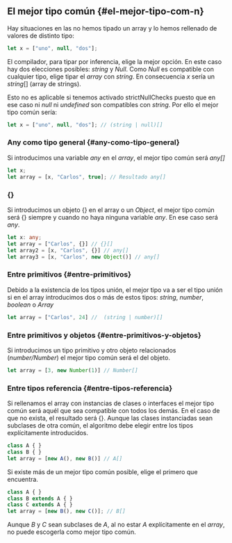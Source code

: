 ## El mejor tipo común {#el-mejor-tipo-com-n}

Hay situaciones en las no hemos tipado un array y lo hemos rellenado de valores de distinto tipo:

```ts
let x = ["uno", null, "dos"];
```

El compilador, para tipar por inferencia, elige la mejor opción. En este caso hay dos elecciones posibles: _string_ y _Null_. Como _Null_ es compatible con cualquier tipo, elige tipar el _array_ con _string_. En consecuencia _x_ sería un _string_\[\] \(array de strings\).

Esto no es aplicable si tenemos activado strictNullChecks puesto que en ese caso ni _null_ ni _undefined_ son compatibles con _string_. Por ello el mejor tipo común sería:

```ts
let x = ["uno", null, "dos"]; // (string | null)[]
```

### Any como tipo general {#any-como-tipo-general}

Si introducimos una variable _any_ en el _array_, el mejor tipo común será _any\[\]_

```ts
let x;
let array = [x, "Carlos", true]; // Resultado any[]
```

### **{}**

Si introducimos un objeto {} en el array o un _Object_, el mejor tipo común será {} siempre y cuando no haya ninguna variable _any_. En ese caso será _any_.

```ts
let x: any;
let array = ["Carlos", {}] // {}[]
let array2 = [x, "Carlos", {}] // any[]
let array3 = [x, "Carlos", new Object()] // any[]
```

### Entre primitivos {#entre-primitivos}

Debido a la existencia de los tipos unión, el mejor tipo va a ser el tipo unión si en el array introducimos dos o más de estos tipos: _string_, _number_, _boolean_ o _Array_

```ts
let array = ["Carlos", 24] //  (string | number)[]
```

### Entre primitivos y objetos {#entre-primitivos-y-objetos}

Si introducimos un tipo primitivo y otro objeto relacionados \(_number/Number_\) el mejor tipo común será el del objeto.

```ts
let array = [3, new Number(1)] // Number[]
```

### Entre tipos referencia {#entre-tipos-referencia}

Si rellenamos el array con instancias de clases o interfaces el mejor tipo común será aquél que sea compatible con todos los demás. En el caso de que no exista, el resultado será {}. Aunque las clases instanciadas sean subclases de otra común, el algoritmo debe elegir entre los tipos explícitamente introducidos.

```ts
class A { }
class B { }
let array = [new A(), new B()] // A[]
```

Si existe más de un mejor tipo común posible, elige el primero que encuentra.

```ts
class A { }
class B extends A { }
class C extends A { }
let array = [new B(), new C()]; // B[]
```

Aunque _B_ y _C_ sean subclases de _A_, al no estar _A_ explícitamente en el _array_, no puede escogerla como mejor tipo común.


